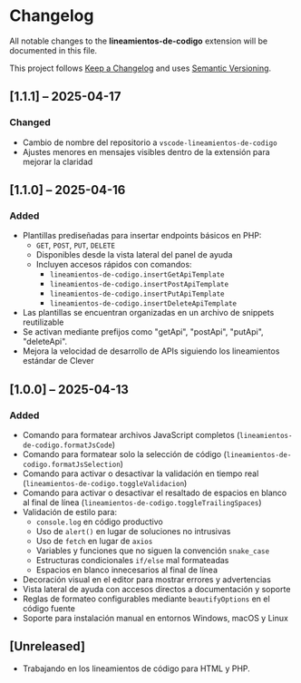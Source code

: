 # Changelog

All notable changes to the **lineamientos-de-codigo** extension will be documented in this file.

This project follows [Keep a Changelog](https://keepachangelog.com/en/1.0.0/) and uses [Semantic Versioning](https://semver.org/).

## [1.1.1] – 2025-04-17

### Changed

- Cambio de nombre del repositorio a `vscode-lineamientos-de-codigo`
- Ajustes menores en mensajes visibles dentro de la extensión para mejorar la claridad

## [1.1.0] – 2025-04-16

### Added

- Plantillas prediseñadas para insertar endpoints básicos en PHP:
  - `GET`, `POST`, `PUT`, `DELETE`
  - Disponibles desde la vista lateral del panel de ayuda
  - Incluyen accesos rápidos con comandos:
    - `lineamientos-de-codigo.insertGetApiTemplate`
    - `lineamientos-de-codigo.insertPostApiTemplate`
    - `lineamientos-de-codigo.insertPutApiTemplate`
    - `lineamientos-de-codigo.insertDeleteApiTemplate`
- Las plantillas se encuentran organizadas en un archivo de snippets reutilizable
- Se activan mediante prefijos como "getApi", "postApi", "putApi", "deleteApi".
- Mejora la velocidad de desarrollo de APIs siguiendo los lineamientos estándar de Clever

## [1.0.0] – 2025-04-13

### Added

- Comando para formatear archivos JavaScript completos (`lineamientos-de-codigo.formatJsCode`)
- Comando para formatear solo la selección de código (`lineamientos-de-codigo.formatJsSelection`)
- Comando para activar o desactivar la validación en tiempo real (`lineamientos-de-codigo.toggleValidacion`)
- Comando para activar o desactivar el resaltado de espacios en blanco al final de línea (`lineamientos-de-codigo.toggleTrailingSpaces`)
- Validación de estilo para:
  - `console.log` en código productivo
  - Uso de `alert()` en lugar de soluciones no intrusivas
  - Uso de `fetch` en lugar de `axios`
  - Variables y funciones que no siguen la convención `snake_case`
  - Estructuras condicionales `if/else` mal formateadas
  - Espacios en blanco innecesarios al final de línea
- Decoración visual en el editor para mostrar errores y advertencias
- Vista lateral de ayuda con accesos directos a documentación y soporte
- Reglas de formateo configurables mediante `beautifyOptions` en el código fuente
- Soporte para instalación manual en entornos Windows, macOS y Linux

## [Unreleased]

- Trabajando en los lineamientos de código para HTML y PHP.
